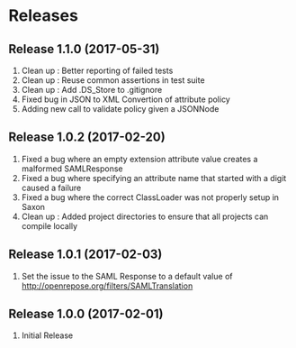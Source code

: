 # Releases #

## Release 1.1.0 (2017-05-31) ##
1. Clean up : Better reporting of failed tests
1. Clean up : Reuse common assertions in test suite
1. Clean up : Add .DS_Store to .gitignore
1. Fixed bug in JSON to XML Convertion of attribute policy
1. Adding new call to validate policy given a JSONNode

## Release 1.0.2 (2017-02-20) ##
1. Fixed a bug where an empty extension attribute value creates a malformed SAMLResponse
1. Fixed a bug where specifying an attribute name that started with a digit caused a failure
1. Fixed a bug where the correct ClassLoader was not properly setup in Saxon
1. Clean up : Added project directories to ensure that all projects can compile locally

## Release 1.0.1 (2017-02-03) ##
1. Set the issue to the SAML Response to a default value of http://openrepose.org/filters/SAMLTranslation

## Release 1.0.0 (2017-02-01) ##
1. Initial Release
